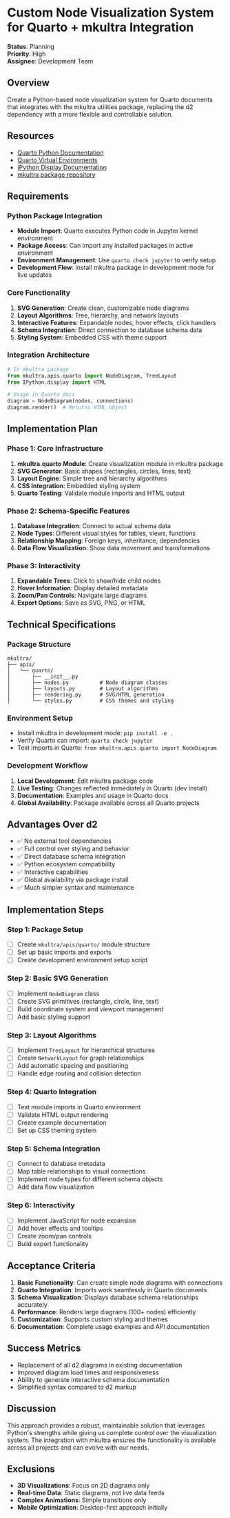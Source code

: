 # Custom Node Visualization System for Quarto + mkultra Integration

**Status**: Planning  
**Priority**: High  
**Assignee**: Development Team  

## Overview

Create a Python-based node visualization system for Quarto documents that integrates with the mkultra utilities package, replacing the d2 dependency with a more flexible and controllable solution.

## Resources

- [Quarto Python Documentation](https://quarto.org/docs/computations/python.html)
- [Quarto Virtual Environments](https://quarto.org/docs/projects/virtual-environments.html)
- [IPython Display Documentation](https://ipython.readthedocs.io/en/stable/api/generated/IPython.display.html)
- [mkultra package repository](https://github.com/your-org/mkultra)

## Requirements

### Python Package Integration

- **Module Import**: Quarto executes Python code in Jupyter kernel environment
- **Package Access**: Can import any installed packages in active environment
- **Environment Management**: Use `quarto check jupyter` to verify setup
- **Development Flow**: Install mkultra package in development mode for live updates

### Core Functionality

1. **SVG Generation**: Create clean, customizable node diagrams
2. **Layout Algorithms**: Tree, hierarchy, and network layouts
3. **Interactive Features**: Expandable nodes, hover effects, click handlers
4. **Schema Integration**: Direct connection to database schema data
5. **Styling System**: Embedded CSS with theme support

### Integration Architecture

```python
# In mkultra package
from mkultra.apis.quarto import NodeDiagram, TreeLayout
from IPython.display import HTML

# Usage in Quarto docs
diagram = NodeDiagram(nodes, connections)
diagram.render()  # Returns HTML object
```

## Implementation Plan

### Phase 1: Core Infrastructure

1. **mkultra.quarto Module**: Create visualization module in mkultra package
2. **SVG Generator**: Basic shapes (rectangles, circles, lines, text)
3. **Layout Engine**: Simple tree and hierarchy algorithms
4. **CSS Integration**: Embedded styling system
5. **Quarto Testing**: Validate module imports and HTML output

### Phase 2: Schema-Specific Features

1. **Database Integration**: Connect to actual schema data
2. **Node Types**: Different visual styles for tables, views, functions
3. **Relationship Mapping**: Foreign keys, inheritance, dependencies
4. **Data Flow Visualization**: Show data movement and transformations

### Phase 3: Interactivity

1. **Expandable Trees**: Click to show/hide child nodes
2. **Hover Information**: Display detailed metadata
3. **Zoom/Pan Controls**: Navigate large diagrams
4. **Export Options**: Save as SVG, PNG, or HTML

## Technical Specifications

### Package Structure

```
mkultra/
├── apis/
│   └── quarto/
│       ├── __init__.py
│       ├── nodes.py          # Node diagram classes
│       ├── layouts.py        # Layout algorithms
│       ├── rendering.py      # SVG/HTML generation
│       └── styles.py         # CSS themes and styling
```

### Environment Setup

- Install mkultra in development mode: `pip install -e .`
- Verify Quarto can import: `quarto check jupyter`
- Test imports in Quarto: `from mkultra.apis.quarto import NodeDiagram`

### Development Workflow

1. **Local Development**: Edit mkultra package code
2. **Live Testing**: Changes reflected immediately in Quarto (dev install)
3. **Documentation**: Examples and usage in Quarto docs
4. **Global Availability**: Package available across all Quarto projects

## Advantages Over d2

- ✅ No external tool dependencies
- ✅ Full control over styling and behavior
- ✅ Direct database schema integration
- ✅ Python ecosystem compatibility
- ✅ Interactive capabilities
- ✅ Global availability via package install
- ✅ Much simpler syntax and maintenance

## Implementation Steps

### Step 1: Package Setup
- [ ] Create `mkultra/apis/quarto/` module structure
- [ ] Set up basic imports and exports
- [ ] Create development environment setup script

### Step 2: Basic SVG Generation
- [ ] Implement `NodeDiagram` class
- [ ] Create SVG primitives (rectangle, circle, line, text)
- [ ] Build coordinate system and viewport management
- [ ] Add basic styling support

### Step 3: Layout Algorithms
- [ ] Implement `TreeLayout` for hierarchical structures
- [ ] Create `NetworkLayout` for graph relationships
- [ ] Add automatic spacing and positioning
- [ ] Handle edge routing and collision detection

### Step 4: Quarto Integration
- [ ] Test module imports in Quarto environment
- [ ] Validate HTML output rendering
- [ ] Create example documentation
- [ ] Set up CSS theming system

### Step 5: Schema Integration
- [ ] Connect to database metadata
- [ ] Map table relationships to visual connections
- [ ] Implement node types for different schema objects
- [ ] Add data flow visualization

### Step 6: Interactivity
- [ ] Implement JavaScript for node expansion
- [ ] Add hover effects and tooltips
- [ ] Create zoom/pan controls
- [ ] Build export functionality

## Acceptance Criteria

1. **Basic Functionality**: Can create simple node diagrams with connections
2. **Quarto Integration**: Imports work seamlessly in Quarto documents
3. **Schema Visualization**: Displays database schema relationships accurately
4. **Performance**: Renders large diagrams (100+ nodes) efficiently
5. **Customization**: Supports custom styling and themes
6. **Documentation**: Complete usage examples and API documentation

## Success Metrics

- Replacement of all d2 diagrams in existing documentation
- Improved diagram load times and responsiveness
- Ability to generate interactive schema documentation
- Simplified syntax compared to d2 markup

## Discussion

This approach provides a robust, maintainable solution that leverages Python's strengths while giving us complete control over the visualization system. The integration with mkultra ensures the functionality is available across all projects and can evolve with our needs.

## Exclusions

- **3D Visualizations**: Focus on 2D diagrams only
- **Real-time Data**: Static diagrams, not live data feeds
- **Complex Animations**: Simple transitions only
- **Mobile Optimization**: Desktop-first approach initially